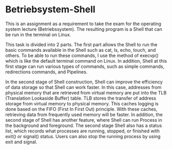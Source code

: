# Betriebsystem-Shell

This is an assignment as a requirement to take the exam for the operating system lecture (Betriebssystem). The resulting program is a Shell that can be run in the terminal on Linux. 

This task is divided into 2 parts. The first part allows the Shell to run the basic commands available in the Shell such as cat, ls, echo, touch, and others. To be able to run these commands, I use the method of execvp() which is like the default terminal command on Linux. In addition, Shell at this first stage can run various types of commands, such as simple commands, redirections commands, and Pipelines.

In the second stage of Shell construction, Shell can improve the efficiency of data storage so that Shell can work faster. In this case, addresses from physical memory that are retrieved from virtual memory are put into the TLB (Translation Lookaside Buffer) table. TLB stores the transfer of address storage from virtual memory to physical memory. This caches logging is done based on the FIFO (First In First Out) principle. With these caches, retrieving data from frequently used memory will be faster. In addition, the second stage of Shell has another feature, where Shell can run Process in the background and foreground. The second stage Shell also has a status list, which records what processes are running, stopped, or finished with exit() or signal() status. Users can also stop the running process by using exit and signal.
